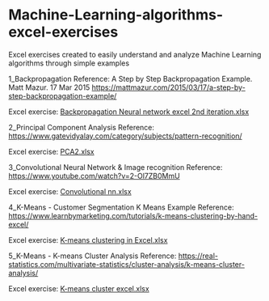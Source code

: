 # Machine-Learning-algorithms-excel-exercises
Excel exercises created to easily understand and analyze Machine Learning algorithms through simple examples


1_Backpropagation
Reference: 
A Step by Step Backpropagation Example. Matt Mazur. 17 Mar 2015
https://mattmazur.com/2015/03/17/a-step-by-step-backpropagation-example/

Excel exercise: 
[Backpropagation Neural network excel 2nd iteration.xlsx](https://github.com/user-attachments/files/17257053/Backpropagation.Neural.network.excel.2nd.iteration.xlsx)


2_Principal Component Analysis
Reference:
https://www.gatevidyalay.com/category/subjects/pattern-recognition/

Excel exercise:
[PCA2.xlsx](https://github.com/user-attachments/files/17257112/PCA2.xlsx)


3_Convolutional Neural Network & Image recognition
Reference:
https://www.youtube.com/watch?v=2-Ol7ZB0MmU

Excel exercise:
[Convolutional nn.xlsx](https://github.com/user-attachments/files/17257129/Convolutional.nn.xlsx)


4_K-Means - Customer Segmentation K Means Example
Reference:
https://www.learnbymarketing.com/tutorials/k-means-clustering-by-hand-excel/

Excel exercise:
[K-means clustering in Excel.xlsx](https://github.com/user-attachments/files/17257172/K-means.clustering.in.Excel.xlsx)


5_K-Means - K-means Cluster Analysis
Reference:
https://real-statistics.com/multivariate-statistics/cluster-analysis/k-means-cluster-analysis/

Excel exercise:
[K-means cluster excel.xlsx](https://github.com/user-attachments/files/17257177/K-means.cluster.excel.xlsx)



